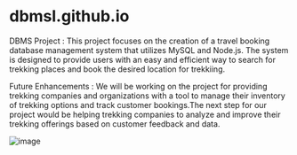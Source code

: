 # dbmsl.github.io
DBMS Project : 
This project focuses on the creation of a travel booking database management system that utilizes MySQL and Node.js. The system is designed to provide users with an easy and efficient way to search for trekking places and book the desired location for trekkiing.

Future Enhancements :
We will be working on the project for providing trekking companies and organizations with a tool
to manage their inventory of trekking options and track customer bookings.The next step for our
project would be helping trekking companies to analyze and improve their trekking offerings based
on customer feedback and data.


![image](https://github.com/Nigam622/dbmsl.github.io/assets/80585462/90d4f8e8-dc37-4fde-8a64-7a0bc6e91a74)
